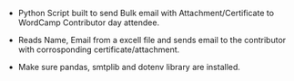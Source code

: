 - Python Script built to send Bulk email with Attachment/Certificate to WordCamp Contributor day attendee.

- Reads Name, Email from a excell file and sends email to the contributor with corrosponding certificate/attachment.

- Make sure pandas, smtplib and dotenv library are installed.
